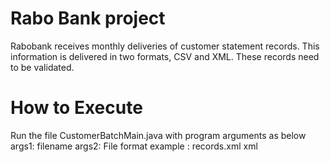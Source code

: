 # Rabo Bank project
Rabobank receives monthly deliveries of customer statement records. This information is delivered in two formats, CSV and XML. These records need to be validated.
# How to Execute
Run the file CustomerBatchMain.java with program arguments as below
args1: filename 
args2: File format
example :
records.xml xml
